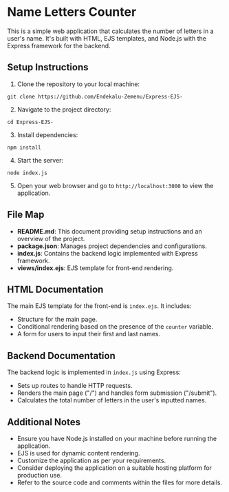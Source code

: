# Name Letters Counter

This is a simple web application that calculates the number of letters in a user's name. It's built with HTML, EJS templates, and Node.js with the Express framework for the backend.

## Setup Instructions

1. Clone the repository to your local machine:
```
git clone https://github.com/Endekalu-Zemenu/Express-EJS-
```
2. Navigate to the project directory:
```
cd Express-EJS-
```
3. Install dependencies:
```
npm install
```
4. Start the server:
```
node index.js
```

5. Open your web browser and go to `http://localhost:3000` to view the application.

## File Map

- **README.md**: This document providing setup instructions and an overview of the project.
- **package.json**: Manages project dependencies and configurations.
- **index.js**: Contains the backend logic implemented with Express framework.
- **views/index.ejs**: EJS template for front-end rendering.

## HTML Documentation

The main EJS template for the front-end is `index.ejs`. It includes:

- Structure for the main page.
- Conditional rendering based on the presence of the `counter` variable.
- A form for users to input their first and last names.

## Backend Documentation

The backend logic is implemented in `index.js` using Express:

- Sets up routes to handle HTTP requests.
- Renders the main page ("/") and handles form submission ("/submit").
- Calculates the total number of letters in the user's inputted names.

## Additional Notes

- Ensure you have Node.js installed on your machine before running the application.
- EJS is used for dynamic content rendering.
- Customize the application as per your requirements.
- Consider deploying the application on a suitable hosting platform for production use.
- Refer to the source code and comments within the files for more details.

